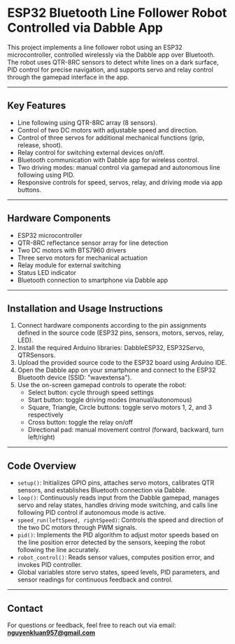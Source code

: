 # ESP32 Bluetooth Line Follower Robot Controlled via Dabble App

This project implements a line follower robot using an ESP32 microcontroller, controlled wirelessly via the Dabble app over Bluetooth. The robot uses QTR-8RC sensors to detect white lines on a dark surface, PID control for precise navigation, and supports servo and relay control through the gamepad interface in the app.

---

## Key Features

- Line following using QTR-8RC array (8 sensors).  
- Control of two DC motors with adjustable speed and direction.  
- Control of three servos for additional mechanical functions (grip, release, shoot).  
- Relay control for switching external devices on/off.  
- Bluetooth communication with Dabble app for wireless control.  
- Two driving modes: manual control via gamepad and autonomous line following using PID.  
- Responsive controls for speed, servos, relay, and driving mode via app buttons.

---

## Hardware Components

- ESP32 microcontroller  
- QTR-8RC reflectance sensor array for line detection  
- Two DC motors with BTS7960 drivers  
- Three servo motors for mechanical actuation  
- Relay module for external switching  
- Status LED indicator  
- Bluetooth connection to smartphone via Dabble app

---

## Installation and Usage Instructions

1. Connect hardware components according to the pin assignments defined in the source code (ESP32 pins, sensors, motors, servos, relay, LED).  
2. Install the required Arduino libraries: DabbleESP32, ESP32Servo, QTRSensors.  
3. Upload the provided source code to the ESP32 board using Arduino IDE.  
4. Open the Dabble app on your smartphone and connect to the ESP32 Bluetooth device (SSID: "wavextensa").  
5. Use the on-screen gamepad controls to operate the robot:  
   - Select button: cycle through speed settings  
   - Start button: toggle driving modes (manual/autonomous)  
   - Square, Triangle, Circle buttons: toggle servo motors 1, 2, and 3 respectively  
   - Cross button: toggle the relay on/off  
   - Directional pad: manual movement control (forward, backward, turn left/right)

---

## Code Overview

- `setup()`: Initializes GPIO pins, attaches servo motors, calibrates QTR sensors, and establishes Bluetooth connection via Dabble.  
- `loop()`: Continuously reads input from the Dabble gamepad, manages servo and relay states, handles driving mode switching, and calls line following PID control if autonomous mode is active.  
- `speed_run(leftSpeed, rightSpeed)`: Controls the speed and direction of the two DC motors through PWM signals.  
- `pid()`: Implements the PID algorithm to adjust motor speeds based on the line position error detected by the sensors, keeping the robot following the line accurately.  
- `robot_control()`: Reads sensor values, computes position error, and invokes PID controller.  
- Global variables store servo states, speed levels, PID parameters, and sensor readings for continuous feedback and control.

---

## Contact

For questions or feedback, feel free to reach out via email: **nguyenkluan957@gmail.com**

